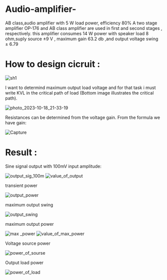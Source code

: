 # Audio-amplifier-
AB class,audio amplifier with 5 W load power, efficiency 80%
A two stage amplifier
OP-176 and  AB class amplifier are used in first and second stages , respectively.
this amplifier consumes 14 W power with speaker load 8 ohm,suply source ±9 V , maximum gain 63.2 db ,and output voltage  swing ± 6.79
# How to design cicruit :

![sh1](https://github.com/mohamad9014/Audio-amplifier-/assets/121359931/917db8fa-eb67-4ff8-b077-08a56f3db020)

I want to determind maximum output load voltage and for that task i must write KVL in the critical path of load (Bottom image illustrates the critical path).

![photo_2023-10-18_21-33-19](https://github.com/mohamad9014/Audio-amplifier-/assets/121359931/12a9d07c-1fed-4932-a8ec-83947aa9ede9)

Resistances can be determined from the voltage gain.
From the formula we have gain:

![Capture](https://github.com/mohamad9014/Audio-amplifier-/assets/121359931/0fbd4024-697d-48da-8a84-cda792adf27b)

# Result :
Sine signal output with 100mV input amplitude:

![output_sig_100m](https://github.com/mohamad9014/Audio-amplifier-/assets/121359931/39dc90fe-1311-4e89-921b-d62a30558d97)
![value_of_output](https://github.com/mohamad9014/Audio-amplifier-/assets/121359931/1a3a209a-c1bc-4130-9ca9-b896ce1e64af)

transient power

![output_power](https://github.com/mohamad9014/Audio-amplifier-/assets/121359931/95c1f192-f053-4a0a-959f-4fb1a3652a3d)

maximum output swing 

![output_swing](https://github.com/mohamad9014/Audio-amplifier-/assets/121359931/ee0e8422-214c-4f5c-a538-d5c3631bd878)

maximum output power

![max _power](https://github.com/mohamad9014/Audio-amplifier-/assets/121359931/cc7daf69-6b05-4150-a74e-b74570d26dab)
![value_of_max_power](https://github.com/mohamad9014/Audio-amplifier-/assets/121359931/2513a05f-b119-4c91-bd06-4b064b83bd13)

Voltage source power

![power_of_sourse](https://github.com/mohamad9014/Audio-amplifier-/assets/121359931/13737fcb-fe81-46ef-8468-f4fd1ef8f9d3)

Output load power

![power_of_load](https://github.com/mohamad9014/Audio-amplifier-/assets/121359931/e3479734-eb71-4ca7-9479-dafe062a509b)








